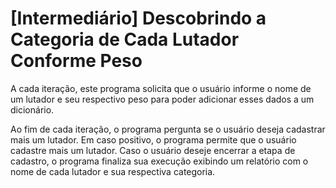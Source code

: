 # [Intermediário] Descobrindo a Categoria de Cada Lutador Conforme Peso
A cada iteração, este programa solicita que o usuário informe o nome de um lutador e seu respectivo peso para poder adicionar esses dados a um dicionário.

Ao fim de cada iteração, o programa pergunta se o usuário deseja cadastrar mais um lutador. Em caso positivo, o programa permite que o usuário cadastre mais um lutador.
Caso o usuário deseje encerrar a etapa de cadastro, o programa finaliza sua execução exibindo um relatório com o nome de cada lutador e sua respectiva categoria.